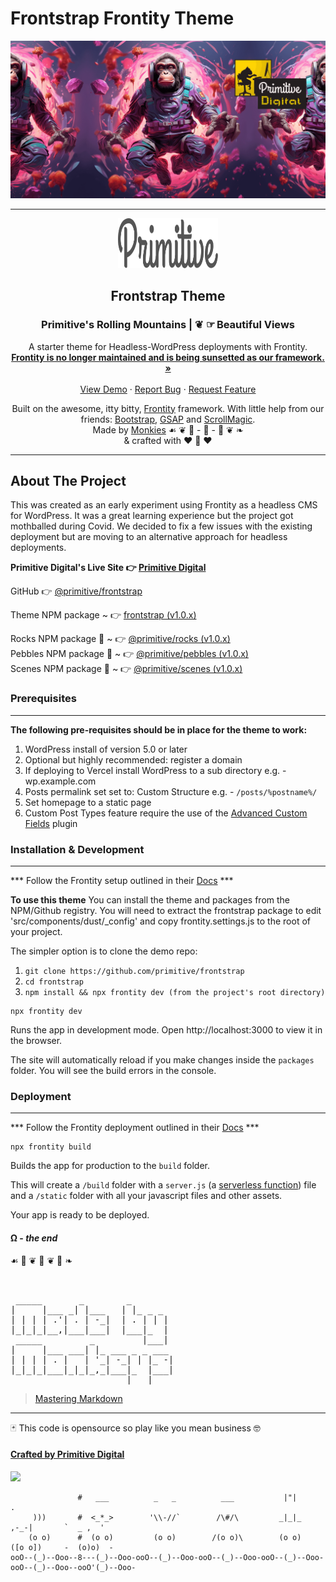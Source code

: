 # Frontstrap Frontity Theme
![Primitive Digital](https://github.com/primitive/frontstrap/blob/main/docs/pd-quantum-wordpress.png?raw=true)

<hr>
<div align="center">
  <a href="https://github.com/primitive/frontstrap">
    <img src="https://raw.githubusercontent.com/primitive/frontstrap/bd64357bfa6184586bdf313de10238598448ad6f/docs/primitive.svg" alt="Primitive" width="160" height="80">
  </a>

  <h2 align="center">Frontstrap Theme</h2>

  <h3 align="center">Primitive's Rolling Mountains | ❦ ☞ Beautiful Views</h3>

  <p align="center">
    A starter theme for Headless-WordPress deployments with Frontity.
    <br />
    <a href="https://frontity.org/"><strong>Frontity is no longer maintained and is being sunsetted as our framework. »</strong></a>
    <br>
    <br>
    <a href="https://primitivedigital.uk/?utm_source=npm-frontstrap&utm_medium=readme">View Demo</a>
    ·
    <a href="https://github.com/primitive/frontstrap/issues">Report Bug</a>
    ·
    <a href="https://github.com/primitive/frontstrap/issues">Request Feature</a>
  </p>
  <p align="center">
    Built on the awesome, itty bitty, <a href="https://frontity.org/">Frontity</a> framework. With little help from our friends: <a href="https://getbootstrap.com/">Bootstrap</a>, <a href="https://greensock.com/gsap/">GSAP</a> and <a href="https://scrollmagic.io/">ScrollMagic</a>. 
    <br>
    Made by <a href="https://primitivedigital.uk/?utm_source=npm-frontstrap&utm_medium=readme">Monkies</a>  ☙ ❦ 🐒 - 🐒 - 🐒 ❦ ❧<br>
    & crafted with ❤️ 🍌 ❤️ <br>
  </p>
</div>
<hr>


## About The Project
This was created as an early experiment using Frontity as a headless CMS for WordPress. It was a great learning experience but the project got mothballed during Covid. We decided to fix a few issues with the existing deployment but are moving to an alternative approach for headless deployments.

**Primitive Digital's Live Site 👉  [Primitive Digital](https://primitivedigital.uk/?utm_source=npm-frontstrap&utm_medium=readme)**

GitHub 👉  [@primitive/frontstrap](https://github.com/primitive/frontstrap)  

Theme NPM package ~  👉  [frontstrap (v1.0.x)](https://www.npmjs.com/package/frontstrap)

Rocks NPM package 🎉  ~  👉  [@primitive/rocks (v1.0.x)](https://github.com/primitive/frontstrap/packages/1210833)  
Pebbles NPM package 🎉  ~  👉  [@primitive/pebbles (v1.0.x)](https://github.com/primitive/frontstrap/packages/1210829)  
Scenes NPM package 🎉  ~  👉  [@primitive/scenes (v1.0.x)](https://github.com/primitive/frontstrap/packages/1210812)  




### Prerequisites
-------------------------------

**The following pre-requisites should be in place for the theme to work:**
1. WordPress install of version 5.0 or later
2. Optional but highly recommended: register a domain
3. If deploying to Vercel install WordPress to a sub directory e.g. - wp.example.com
4. Posts permalink set set to: Custom Structure e.g. - `/posts/%postname%/`
5. Set homepage to a static page
6. Custom Post Types feature require the use of the [Advanced Custom Fields](https://www.advancedcustomfields.com/) plugin


### Installation & Development
-------------------------------

*** Follow the Frontity setup outlined in their [Docs](https://docs.frontity.org/getting-started/quick-start-guide) ***

**To use this theme**
You can install the theme and packages from the NPM/Github registry. You will need to extract the frontstrap package to edit 'src/components/dust/_config' and copy frontity.settings.js to the root of your project.

The simpler option is to clone the demo repo:

1. `git clone https://github.com/primitive/frontstrap`
2. `cd frontstrap`
3. `npm install && npx frontity dev (from the project's root directory)`

```
npx frontity dev
```

Runs the app in development mode. Open http://localhost:3000 to view it in the browser.

The site will automatically reload if you make changes inside the `packages` folder. You will see the build errors in the console.


### Deployment
------------------------------------

*** Follow the Frontity deployment outlined in their [Docs](https://docs.frontity.org/installation-and-deploy) ***

```
npx frontity build
```

Builds the app for production to the `build` folder.

This will create a `/build` folder with a `server.js` (a [serverless function](https://vercel.com/docs/v2/serverless-functions/introduction)) file and a `/static` folder with all your javascript files and other assets.

Your app is ready to be deployed.



#### Ω - *the end*

 ☙ 🐒 ❦ 🐒 ❦ 🐒 ❧
<pre>                                                                               
                               
 _____       _        _        
|     |___ _| |___   | |_ _ _  
| | | | .'| . | -_|  | . | | | 
|_|_|_|__,|___|___|  |___|_  | 
 _____         _         |___| 
|     |___ ___| |_ ___ _ _ ___ 
| | | | . |   | '_| -_| | |_ -|
|_|_|_|___|_|_|_,_|___|_  |___|
                      |___|    
</pre>
> [Mastering Markdown](https://guides.github.com/features/mastering-markdown/)

---

🃏 This code is opensource so play like you mean business 🤓

#### [Crafted by Primitive Digital](https://primitivedigital.uk/?utm_source=npm-frontstrap&utm_medium=readme)

![](https://primitivedigital.uk/wp-content/uploads/img/haveyouseenit.jpg)

```       
               #   ___          _   _          ___           |"|              .                   
     )))       #  <_*_>        '\\-//`        /\#/\         _|_|_         ,-_-|       `  _ ,  '   
    (o o)      #  (o o)         (o o)        /(o o)\        (o o)        ([o o])     -  (o)o)  -  
ooO--(_)--Ooo--8---(_)--Ooo-ooO--(_)--Ooo-ooO--(_)--Ooo-ooO--(_)--Ooo-ooO--(_)--Ooo--ooO'(_)--Ooo-
```